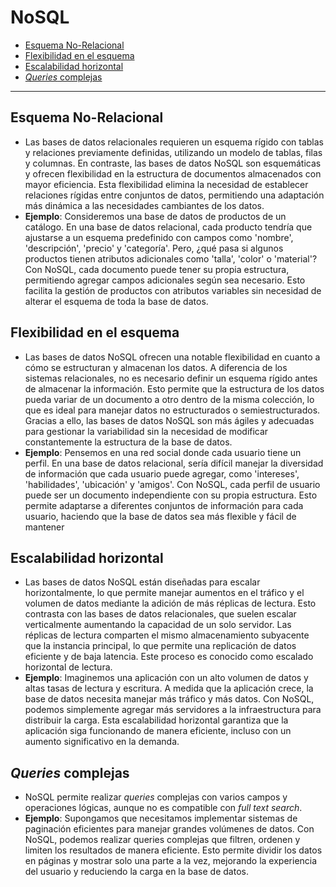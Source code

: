 # NoSQL

- [Esquema No-Relacional](#esquema-no-relacional)
- [Flexibilidad en el esquema](#flexibilidad-en-el-esquema)
- [Escalabilidad horizontal](#escalabilidad-horizontal)
- [*Queries* complejas](#queries-complejas)

---

## Esquema No-Relacional
- Las bases de datos relacionales requieren un esquema rígido con tablas y relaciones previamente definidas, utilizando un modelo de tablas, filas y columnas. En contraste, las bases de datos NoSQL son esquemáticas y ofrecen flexibilidad en la estructura de documentos almacenados con mayor eficiencia. Esta flexibilidad elimina la necesidad de establecer relaciones rígidas entre conjuntos de datos, permitiendo una adaptación más dinámica a las necesidades cambiantes de los datos.  
- **Ejemplo**: Consideremos una base de datos de productos de un catálogo. En una base de datos relacional, cada producto tendría que ajustarse a un esquema predefinido con campos como 'nombre', 'descripción', 'precio' y 'categoría'. Pero, ¿qué pasa si algunos productos tienen atributos adicionales como 'talla', 'color' o 'material'? Con NoSQL, cada documento puede tener su propia estructura, permitiendo agregar campos adicionales según sea necesario. Esto facilita la gestión de productos con atributos variables sin necesidad de alterar el esquema de toda la base de datos.

## Flexibilidad en el esquema
- Las bases de datos NoSQL ofrecen una notable flexibilidad en cuanto a cómo se estructuran y almacenan los datos. A diferencia de los sistemas relacionales, no es necesario definir un esquema rígido antes de almacenar la información. Esto permite que la estructura de los datos pueda variar de un documento a otro dentro de la misma colección, lo que es ideal para manejar datos no estructurados o semiestructurados. Gracias a ello, las bases de datos NoSQL son más ágiles y adecuadas para gestionar la variabilidad sin la necesidad de modificar constantemente la estructura de la base de datos.  
- **Ejemplo**: Pensemos en una red social donde cada usuario tiene un perfil. En una base de datos relacional, sería difícil manejar la diversidad de información que cada usuario puede agregar, como 'intereses', 'habilidades', 'ubicación' y 'amigos'. Con NoSQL, cada perfil de usuario puede ser un documento independiente con su propia estructura. Esto permite adaptarse a diferentes conjuntos de información para cada usuario, haciendo que la base de datos sea más flexible y fácil de mantener

## Escalabilidad horizontal
- Las bases de datos NoSQL están diseñadas para escalar horizontalmente, lo que permite manejar aumentos en el tráfico y el volumen de datos mediante la adición de más réplicas de lectura. Esto contrasta con las bases de datos relacionales, que suelen escalar verticalmente aumentando la capacidad de un solo servidor. Las réplicas de lectura comparten el mismo almacenamiento subyacente que la instancia principal, lo que permite una replicación de datos eficiente y de baja latencia. Este proceso es conocido como escalado horizontal de lectura.  
- **Ejemplo**: Imaginemos una aplicación con un alto volumen de datos y altas tasas de lectura y escritura. A medida que la aplicación crece, la base de datos necesita manejar más tráfico y más datos. Con NoSQL, podemos simplemente agregar más servidores a la infraestructura para distribuir la carga. Esta escalabilidad horizontal garantiza que la aplicación siga funcionando de manera eficiente, incluso con un aumento significativo en la demanda.

## *Queries* complejas
- NoSQL permite realizar *queries* complejas con varios campos y operaciones lógicas, aunque no es compatible con *full text search*.  
- **Ejemplo**: Supongamos que necesitamos implementar sistemas de paginación eficientes para manejar grandes volúmenes de datos. Con NoSQL, podemos realizar queries complejas que filtren, ordenen y limiten los resultados de manera eficiente. Esto permite dividir los datos en páginas y mostrar solo una parte a la vez, mejorando la experiencia del usuario y reduciendo la carga en la base de datos.
